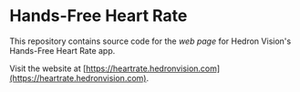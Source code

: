 # Hands-Free Heart Rate

This repository contains source code for the _web page_ for Hedron Vision's Hands-Free Heart Rate app.

Visit the website at [https://heartrate.hedronvision.com](https://heartrate.hedronvision.com).
